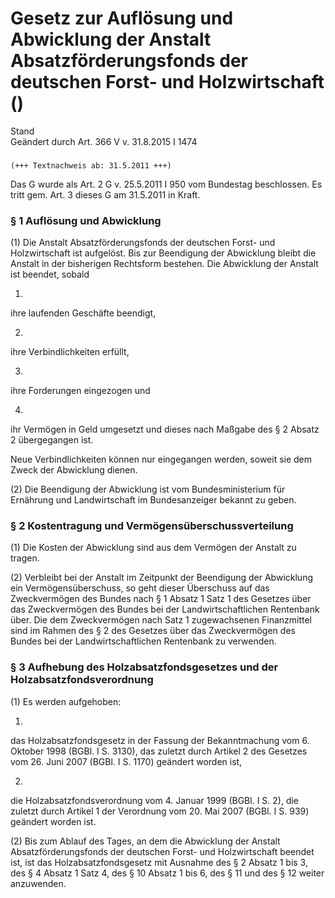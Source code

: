 Gesetz zur Auflösung und Abwicklung der Anstalt Absatzförderungsfonds der deutschen Forst- und Holzwirtschaft ()
================================================================================================================

Stand  
Geändert durch Art. 366 V v. 31.8.2015 I 1474

### 

```
(+++ Textnachweis ab: 31.5.2011 +++)
```

Das G wurde als Art. 2 G v. 25.5.2011 I 950 vom Bundestag beschlossen. Es tritt gem. Art. 3 dieses G am 31.5.2011 in Kraft.

### § 1 Auflösung und Abwicklung

(1) Die Anstalt Absatzförderungsfonds der deutschen Forst- und Holzwirtschaft ist aufgelöst. Bis zur Beendigung der Abwicklung bleibt die Anstalt in der bisherigen Rechtsform bestehen. Die Abwicklung der Anstalt ist beendet, sobald

1.  
ihre laufenden Geschäfte beendigt,

2.  
ihre Verbindlichkeiten erfüllt,

3.  
ihre Forderungen eingezogen und

4.  
ihr Vermögen in Geld umgesetzt und dieses nach Maßgabe des § 2 Absatz 2 übergegangen ist.

Neue Verbindlichkeiten können nur eingegangen werden, soweit sie dem Zweck der Abwicklung dienen.

(2) Die Beendigung der Abwicklung ist vom Bundesministerium für Ernährung und Landwirtschaft im Bundesanzeiger bekannt zu geben.

### § 2 Kostentragung und Vermögensüberschussverteilung

(1) Die Kosten der Abwicklung sind aus dem Vermögen der Anstalt zu tragen.

(2) Verbleibt bei der Anstalt im Zeitpunkt der Beendigung der Abwicklung ein Vermögensüberschuss, so geht dieser Überschuss auf das Zweckvermögen des Bundes nach § 1 Absatz 1 Satz 1 des Gesetzes über das Zweckvermögen des Bundes bei der Landwirtschaftlichen Rentenbank über. Die dem Zweckvermögen nach Satz 1 zugewachsenen Finanzmittel sind im Rahmen des § 2 des Gesetzes über das Zweckvermögen des Bundes bei der Landwirtschaftlichen Rentenbank zu verwenden.

### § 3 Aufhebung des Holzabsatzfondsgesetzes und der Holzabsatzfondsverordnung

(1) Es werden aufgehoben:

1.  
das Holzabsatzfondsgesetz in der Fassung der Bekanntmachung vom 6. Oktober 1998 (BGBl. I S. 3130), das zuletzt durch Artikel 2 des Gesetzes vom 26. Juni 2007 (BGBl. I S. 1170) geändert worden ist,

2.  
die Holzabsatzfondsverordnung vom 4. Januar 1999 (BGBl. I S. 2), die zuletzt durch Artikel 1 der Verordnung vom 20. Mai 2007 (BGBl. I S. 939) geändert worden ist.

(2) Bis zum Ablauf des Tages, an dem die Abwicklung der Anstalt Absatzförderungsfonds der deutschen Forst- und Holzwirtschaft beendet ist, ist das Holzabsatzfondsgesetz mit Ausnahme des § 2 Absatz 1 bis 3, des § 4 Absatz 1 Satz 4, des § 10 Absatz 1 bis 6, des § 11 und des § 12 weiter anzuwenden.
